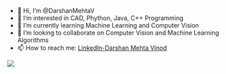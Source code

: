 - 👋 Hi, I’m @DarshanMehtaV
- 👀 I’m interested in CAD, Phython, Java, C++ Programming
- 🌱 I’m currently learning Machine Learning and Computer Vision
- 💞️ I’m looking to collaborate on Computer Vision and Machine Learning Algorithms
- 📫 How to reach me: [LinkedIn-Darshan Mehta Vinod](www.linkedin.com/in/darshanmehtavinod)

<img src="https://github-readme-stats.vercel.app/api?username=DarshanMehtaV&&show_icons-true&title_color=fffff&icon_color=bb2acf&text_color=Ddaf7dc&bg_color=151515">
